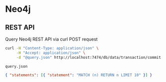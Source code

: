 # Neo4j

## REST API

Query Neo4j REST API via curl POST request

```sh
curl -H "Content-Type: application/json" \
     -H "Accept: application/json" \
     -d "@query.json" http://localhost:7474/db/data/transaction/commit
```

`query.json`

```json
{ "statements": [{ "statement": "MATCH (n) RETURN n LIMIT 10" }] }
```
